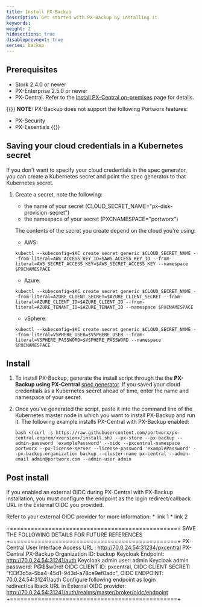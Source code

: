 ```yaml
---
title: Install PX-Backup
description: Get started with PX-Backup by installing it.
keywords: 
weight: 2
hidesections: true
disableprevnext: true
series: backup
---
```


## Prerequisites

* Stork 2.4.0 or newer
* PX-Enterprise 2.5.0 or newer
* PX-Central. Refer to the [Install PX-Central on-premises](https://docs.portworx.com/portworx-install-with-kubernetes/operate-and-maintain-on-kubernetes/pxcentral-onprem/install-pxcentral/) page for details.

{{<info>}}
**NOTE:** PX-Backup does not support the following Portworx features:

* PX-Security
* PX-Essentials
{{</info>}}

## Saving your cloud credentials in a Kubernetes secret

If you don't want to specify your cloud credentials in the spec generator, you can create a Kubernetes secret and point the spec generator to that Kubernetes secret. 



1. Create a secret, note the following:
    * the name of your secret (CLOUD_SECRET_NAME="px-disk-provision-secret")
    * the namespace of your secret (PXCNAMESPACE="portworx")

    The contents of the secret you create depend on the cloud you're using:

    * AWS:

    ```text
    kubectl --kubeconfig=$KC create secret generic $CLOUD_SECRET_NAME --from-literal=AWS_ACCESS_KEY_ID=$AWS_ACCESS_KEY_ID --from-literal=AWS_SECRET_ACCESS_KEY=$AWS_SECRET_ACCESS_KEY --namespace $PXCNAMESPACE
    ```

    * Azure:

    ```text
    kubectl --kubeconfig=$KC create secret generic $CLOUD_SECRET_NAME --from-literal=AZURE_CLIENT_SECRET=$AZURE_CLIENT_SECRET --from-literal=AZURE_CLIENT_ID=$AZURE_CLIENT_ID --from-literal=AZURE_TENANT_ID=$AZURE_TENANT_ID --namespace $PXCNAMESPACE
    ```

    * vSphere:

    ```text
    kubectl --kubeconfig=$KC create secret generic $CLOUD_SECRET_NAME --from-literal=VSPHERE_USER=$VSPHERE_USER --from-literal=VSPHERE_PASSWORD=$VSPHERE_PASSWORD --namespace $PXCNAMESPACE
    ```

## Install

1. To install PX-Backup, generate the install script through the the **PX-Backup using PX-Central** [spec generator](link_here). If you saved your cloud credentials as a Kubernetes secret ahead of time, enter the name and namespace of your secret.

2. Once you've generated the script, paste it into the command line of the Kubernetes master node in which you want to install PX-Backup and run it. The following example installs PX-Central with PX-Backup enabled:

    ```text
    bash <(curl -s https://raw.githubusercontent.com/portworx/px-central-onprem/<version>/install.sh) --px-store --px-backup --admin-password 'examplePassword' --oidc --pxcentral-namespace portworx --px-license-server --license-password 'examplePassword' --px-backup-organization backup --cluster-name px-central --admin-email admin@portworx.com --admin-user admin
    ```

## Post install

If you enabled an external OIDC during PX-Central with PX-Backup installation, you must configure the endpoint as the login redirect/callback URL in the External OIDC you provided. 

Refer to your external OIDC provider for more information:
    * link 1
    * link 2



+================================================+
SAVE THE FOLLOWING DETAILS FOR FUTURE REFERENCES
+================================================+
PX-Central User Interface Access URL : http://70.0.24.54:31234/pxcentral
PX-Central PX-Backup Organization ID: backup
Keycloak Endpoint: http://70.0.24.54:31241/auth
Keycloak admin user: admin
Keycloak admin password: P@$$w0rd!
OIDC CLIENT ID: pxcentral, OIDC CLIENT SECRET: "f33f3d5a-5ba4-45d1-943d-a78ce9ef0adc", OIDC ENDPOINT: 70.0.24.54:31241/auth
Configure following endpoint as login redirect/callback URL in External OIDC provider: http://70.0.24.54:31241/auth/realms/master/broker/oidc/endpoint
+================================================+
<!-- ### Manually install using the PX-Central on-prem install script 

Install PX-Backup through [PX-Central](https://docs.portworx.com/portworx-install-with-kubernetes/operate-and-maintain-on-kubernetes/pxcentral-onprem/install-pxcentral/). By default, PX-Central installations include PX-Backup. 
-->


